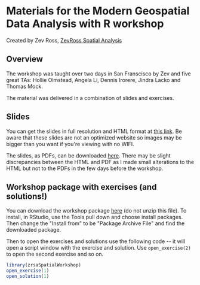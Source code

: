 # Materials for the Modern Geospatial Data Analysis with R workshop

Created by Zev Ross, [ZevRoss Spatial Analysis](https://www.zevross.com)

## Overview

The workshop was taught over two days in San Franscisco by Zev and five great TAs: Hollie Olmstead, Angela Li, Dennis Irorere, Jindra Lacko and Thomas Mock. 

The material was delivered in a combination of slides and exercises.

## Slides

You can get the slides in full resolution and HTML format at [this link](https://t.co/rSzPTt6VBk). Be aware that these slides are not an optimized website so images may be bigger than you want if you're viewing with no WIFI. 

The slides, as PDFs, can be downloaded [here](https://go.aws/2SgzKE4). There may be slight discrepancies between the HTML and PDF as I made small alterations to the HTML but not to the PDFs in the few days before the workshop.

## Workshop package with exercises (and solutions!)

You can download the workshop package [here](https://go.aws/2HbqR8f) (do not unzip this file). To install, in RStudio, use the Tools pull down and choose install packages. Then change the "Install from" to be "Package Archive File" and find the downloaded package.

Then to open the exercises and solutions use the following code -- it will open a script window with the exercise and solution. Use `open_exercise(2)` to open the second exercise and so on.

```r
library(zrsaSpatialWorkshop)
open_exercise(1)
open_solution(1)
```
